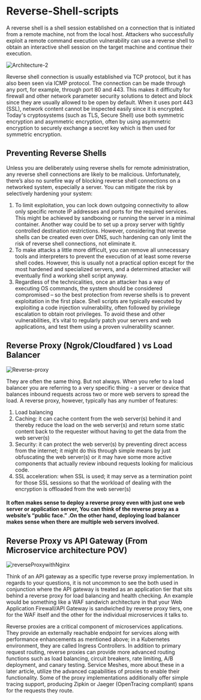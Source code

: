 # Reverse-Shell-scripts
A reverse shell is a shell session established on a connection that is initiated from a remote machine, not from the local host. Attackers who successfully exploit a remote command execution vulnerability can use a reverse shell to obtain an interactive shell session on the target machine and continue their execution.


![Architecture-2](https://user-images.githubusercontent.com/13198518/138933225-e9160bd6-5c99-476b-bcf0-36c705abbc38.png)

Reverse shell connection is usually established via TCP
protocol, but it has also been seen via ICMP protocol. The
connection can be made through any port, for example,
through port 80 and 443. This makes it difficulty for
firewall and other network parameter security solutions
to detect and block since they are usually allowed to be
open by default. When it uses port 443 (SSL), network
content cannot be inspected easily since it is encrypted. 
Today's cryptosystems (such as TLS, Secure Shell) use both symmetric encryption and asymmetric encryption, often by using asymmetric encryption to securely exchange a secret key which is then used for symmetric encryption.

## Preventing Reverse Shells ##
Unless you are deliberately using reverse shells for remote administration, any reverse shell connections are likely to be malicious. Unfortunately, there’s also no surefire way of blocking reverse shell connections on a networked system, especially a server. You can mitigate the risk by selectively hardening your system:

1. To limit exploitation, you can lock down outgoing connectivity to allow only specific remote IP addresses and ports for the required services. This might be achieved by sandboxing or running the server in a minimal container. Another way could be to set up a proxy server with tightly controlled destination restrictions. However, considering that reverse shells can be created even over DNS, such hardening can only limit the risk of reverse shell connections, not eliminate it. 
2. To make attacks a little more difficult, you can remove all unnecessary tools and interpreters to prevent the execution of at least some reverse shell codes. However, this is usually not a practical option except for the most hardened and specialized servers, and a determined attacker will eventually find a working shell script anyway.
3. Regardless of the technicalities, once an attacker has a way of executing OS commands, the system should be considered compromised – so the best protection from reverse shells is to prevent exploitation in the first place. Shell scripts are typically executed by exploiting a code injection vulnerability, often followed by privilege escalation to obtain root privileges. To avoid these and other vulnerabilities, it’s vital to regularly patch your servers and web applications, and test them using a proven vulnerability scanner.

## Reverse Proxy (Ngrok/Cloudfared ) vs Load Balancer ##

![Reverse-proxy](https://user-images.githubusercontent.com/13198518/139104316-d25645d5-df26-49f8-b040-b8b8a1248b83.png)

They are often the same thing. But not always. When you refer to a load balancer you are referring to a very specific thing - a server or device that balances inbound requests across two or more web servers to spread the load. A reverse proxy, however, typically has any number of features:

1. Load balancing
2. Caching: it can cache content from the web server(s) behind it and thereby reduce the load on the web server(s) and return some static content back to the requester without having to get the data from the web server(s)
3. Security: it can protect the web server(s) by preventing direct access from the internet; it might do this through simple means by just obfuscating the web server(s) or it may have some more active components that actually review inbound requests looking for malicious code.
4. SSL acceleration: when SSL is used; it may serve as a termination point for those SSL sessions so that the workload of dealing with the encryption is offloaded from the web server(s)
#### It often makes sense to deploy a reverse proxy even with just one web server or application server, You can think of the reverse proxy as a website’s “public face.” .On the other hand, deploying load balancer makes sense when there are multiple web servers involved. ####

## Reverse Proxy vs API Gateway (From Microservice architecture POV) ##

![reverseProxywithNginx](https://user-images.githubusercontent.com/13198518/139108513-abe61b7a-bec5-496f-9889-640ed9230df0.png)

Think of an API gateway as a specific type reverse proxy implementation.
In regards to your questions, it is not uncommon to see the both used in conjunction where the API gateway is treated as an application tier that sits behind a reverse proxy for load balancing and health checking. An example would be something like a WAF sandwich architecture in that your Web Application Firewall/API Gateway is sandwiched by reverse proxy tiers, one for the WAF itself and the other for the individual microservices it talks to.

Reverse proxies are a critical component of microservices applications. They provide an externally reachable endpoint for services along with performance enhancements as mentioned above; in a Kubernetes environment, they are called Ingress Controllers. In addition to primary request routing, reverse proxies can provide more advanced routing functions such as load balancing, circuit breakers, rate limiting, A/B deployment, and canary testing. Service Meshes, more about these in a later article, utilize the advanced capabilities of proxies to enable their functionality. Some of the proxy implementations additionally offer simple tracing support, producing Zipkin or Jaeger (OpenTracing compliant) spans for the requests they route.


